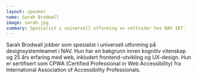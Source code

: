 ```yaml
---
layout: speaker
name: Sarah Brodwall
image: sarah.jpg
summary: Spesialist i universell utforming av nettsider hos NAV IKT.
---
```

Sarah Brodwall jobber som spesialist i universell utforming på designsystemteamet i NAV. Hun har en bakgrunn innen kognitiv vitenskap og 25 års erfaring med web, inkludert frontend-utvikling og UX-design. Hun er sertifisert som CPWA (Certified Professional in Web Accessibility) fra International Association of Accessibility Professionals.  